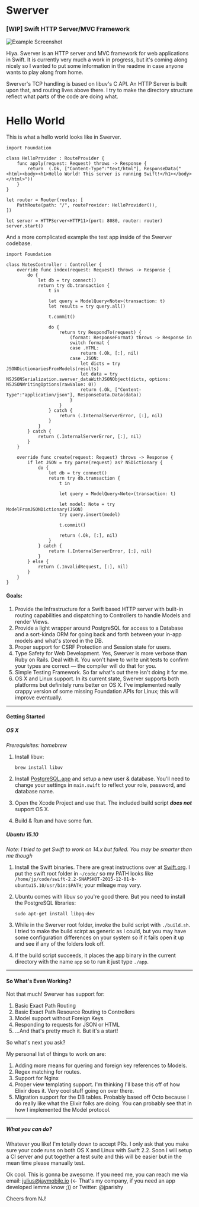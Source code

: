 # Swerver
### [WIP] Swift HTTP Server/MVC Framework

![Example Screenshot](http://i.imgur.com/MncDaVp.jpg)

Hiya. Swerver is an HTTP server and MVC framework for web applications in Swift.
It is currently very much a work in progress, but it's coming along nicely so I wanted to put some information in the readme in case anyone wants to play along from home.

Swerver's TCP handling is based on libuv's C API. An HTTP Server is built upon that, and routing lives above there. I try to make the directory structure reflect what parts of the code are doing what.

# Hello World
This is what a hello world looks like in Swerver.

```
import Foundation

class HelloProvider : RouteProvider {
    func apply(request: Request) throws -> Response {
        return  (.Ok, ["Content-Type":"text/html"], ResponseData("<html><body><h1>Hello World! This server is running Swift!</h1></body></html>"))
    }
}

let router = Router(routes: [
    PathRoute(path: "/", routeProvider: HelloProvider()),
])

let server = HTTPServer<HTTP11>(port: 8080, router: router)
server.start()

```

And a more complicated example the test app inside of the Swerver codebase.

```
import Foundation

class NotesController : Controller {
    override func index(request: Request) throws -> Response {
        do {
            let db = try connect()
            return try db.transaction {
                t in
                
                let query = ModelQuery<Note>(transaction: t)
                let results = try query.all()
                
                t.commit()
                
                do {
                    return try RespondTo(request) {
                        (format: ResponseFormat) throws -> Response in
                        switch format {
                        case .HTML:
                            return (.Ok, [:], nil)
                        case .JSON:
                            let dicts = try JSONDictionariesFromModels(results)
                            let data = try NSJSONSerialization.swerver_dataWithJSONObject(dicts, options: NSJSONWritingOptions(rawValue: 0))
                            return (.Ok, ["Content-Type":"application/json"], ResponseData.Data(data))
                        }
                    }
                } catch {
                    return (.InternalServerError, [:], nil)
                }
            }
        } catch {
            return (.InternalServerError, [:], nil)
        }
    }
    
    override func create(request: Request) throws -> Response {
        if let JSON = try parse(request) as? NSDictionary {
            do {
                let db = try connect()
                return try db.transaction {
                    t in
                    
                    let query = ModelQuery<Note>(transaction: t)

                    let model: Note = try ModelFromJSONDictionary(JSON)
                    try query.insert(model)
                    
                    t.commit()
                    
                    return (.Ok, [:], nil)
                }
            } catch {
                return (.InternalServerError, [:], nil)
            }
        } else {
            return (.InvalidRequest, [:], nil)
        }
    }
}
```

#### Goals:
1. Provide the Infrastructure for a Swift based HTTP server with built-in routing capabilities and dispatching to Controllers to handle Models and render Views.
2. Provide a light wrapper around PostgreSQL for access to a Database and a sort-kinda ORM for going back and forth between your in-app models and what's stored in the DB.
3. Proper support for CSRF Protection and Session state for users.
4. Type Safety for Web Development. Yes, Swerver is more verbose than Ruby on Rails. Deal with it. You won't have to write unit tests to confirm your types are correct — the compiler will do that for you.
5. Simple Testing Framework. So far what's out there isn't doing it for me.
6. OS X and Linux support. In its current state, Swerver supports both platforms but definitely runs better on OS X. I've implemented really crappy version of some missing Foundation APIs for Linux; this will improve eventually.

----

#### Getting Started

##### OS X
_Prerequisites: homebrew_

1. Install libuv:

    `brew install libuv`
    
2. Install [PostgreSQL.app](http://postgresapp.com/) and setup a new user & database. You'll need to change your settings in `main.swift` to reflect your role, password, and database name.
3. Open the Xcode Project and use that. The included build script ***does not*** support OS X.
4. Build & Run and have some fun.

##### Ubuntu 15.10
_Note: I tried to get Swift to work on 14.x but failed. You may be smarter than me though_

1. Install the Swift binaries. There are great instructions over at [Swift.org](https://swift.org/getting-started/). I put the swift root folder in `~/code/` so my PATH looks like `/home/jp/code/swift-2.2-SNAPSHOT-2015-12-01-b-ubuntu15.10/usr/bin:$PATH`; your mileage may vary.
2. Ubuntu comes with libuv so you're good there. But you need to install the PostgreSQL libraries:

    `sudo apt-get install libpq-dev`
    
3. While in the Swerver root folder, invoke the build script with `./build.sh`. I tried to make the build scirpt as generic as I could, but you may have some configuration differences on your system so if it fails open it up and see if any of the folders look off.
4. If the build script succeeds, it places the app binary in the current directory with the name `app` so to run it just type `./app`.

----

#### So What's Even Working?

Not that much! Swerver has support for:

1. Basic Exact Path Routing
2. Basic Exact Path Resource Routing to Controllers
3. Model support without Foreign Keys
4. Responding to requests for JSON or HTML
5. ...And that's pretty much it. But it's a start!

So what's next you ask?

My personal list of things to work on are:

1. Adding more means for quering and foreign key references to Models.
2. Regex matching for routes.
3. Support for Nginx
4. Proper view templating support. I'm thinking I'll base this off of how Elixir does it. Very cool stuff going on over there.
5. Migration support for the DB tables. Probably based off Octo because I do really like what the Elixir folks are doing. You can probably see that in how I implemented the Model protocol.

----

##### What you can do?

Whatever you like! I'm totally down to accept PRs. I only ask that you make sure your code runs on both OS X and Linux with Swift 2.2. Soon I will setup a CI server and put together a test suite and this will be easier but in the mean time please manually test.


Ok cool. This is gonna be awesome. If you need me, you can reach me via email:
julius@jaymobile.io (<- That's my company, if you need an app developed lemme know ;))
or Twitter: @jparishy

Cheers from NJ!
